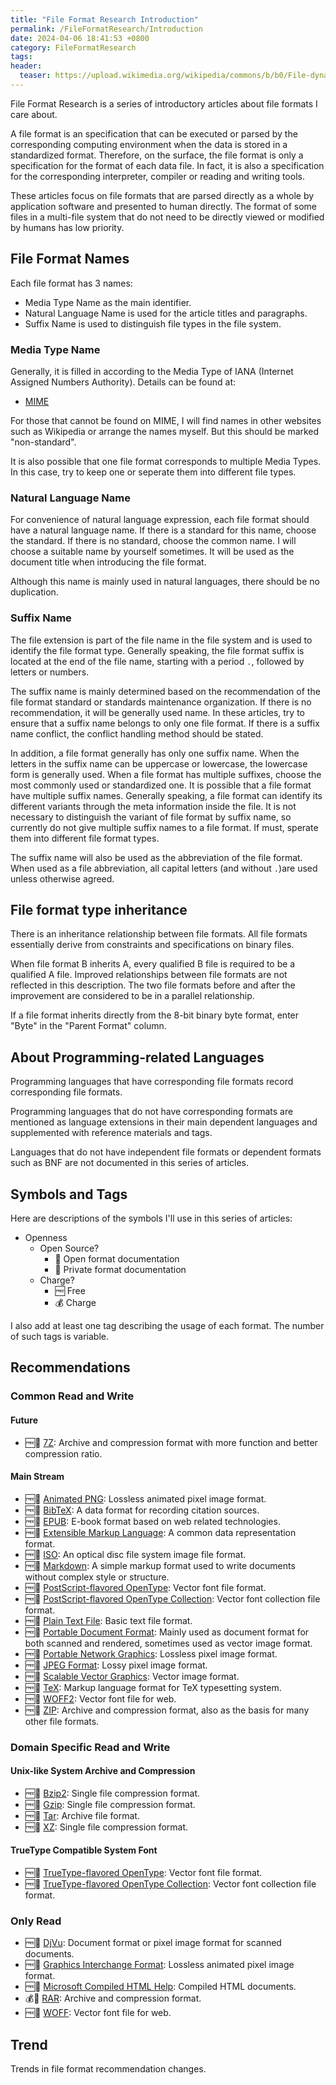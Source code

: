 ```yaml
---
title: "File Format Research Introduction"
permalink: /FileFormatResearch/Introduction
date: 2024-04-06 18:41:53 +0800
category: FileFormatResearch
tags:
header:
  teaser: https://upload.wikimedia.org/wikipedia/commons/b/b0/File-dynamic-color.png
---
```


File Format Research is a series of introductory articles about file formats I care about.

A file format is an specification that can be executed or parsed by the corresponding computing environment when the data is stored in a standardized format. Therefore, on the surface, the file format is only a specification for the format of each data file. In fact, it is also a specification for the corresponding interpreter, compiler or reading and writing tools.

These articles focus on file formats that are parsed directly as a whole by application software and presented to human directly. The format of some files in a multi-file system that do not need to be directly viewed or modified by humans has low priority.

## File Format Names

Each file format has 3 names:

* Media Type Name as the main identifier.
* Natural Language Name is used for the article titles and paragraphs.
* Suffix Name is used to distinguish file types in the file system.

### Media Type Name

Generally, it is filled in according to the Media Type of IANA (Internet Assigned Numbers Authority). Details can be found at:

* [MIME](https://www.iana.org/assignments/media-types/media-types.xhtml)

For those that cannot be found on MIME, I will find names in other websites such as Wikipedia or arrange the names myself. But this should be marked "non-standard".

It is also possible that one file format corresponds to multiple Media Types. In this case, try to keep one or seperate them into different file types.

### Natural Language Name

For convenience of natural language expression, each file format should have a natural language name. If there is a standard for this name, choose the standard. If there is no standard, choose the common name. I will choose a suitable name by yourself sometimes. It will be used as the document title when introducing the file format.

Although this name is mainly used in natural languages, there should be no duplication.

### Suffix Name

The file extension is part of the file name in the file system and is used to identify the file format type. Generally speaking, the file format suffix is located at the end of the file name, starting with a period `.`, followed by letters or numbers.

The suffix name is mainly determined based on the recommendation of the file format standard or standards maintenance organization. If there is no recommendation, it will be generally used name. In these articles, try to ensure that a suffix name belongs to only one file format. If there is a suffix name conflict, the conflict handling method should be stated.

In addition, a file format generally has only one suffix name. When the letters in the suffix name can be uppercase or lowercase, the lowercase form is generally used. When a file format has multiple suffixes, choose the most commonly used or standardized one. It is possible that a file format have multiple suffix names. Generally speaking, a file format can identify its different variants through the meta information inside the file. It is not necessary to distinguish the variant of file format by suffix name, so currently do not give multiple suffix names to a file format. If must, sperate them into different file format types.

The suffix name will also be used as the abbreviation of the file format. When used as a file abbreviation, all capital letters (and without `.`)are used unless otherwise agreed.

## File format type inheritance

There is an inheritance relationship between file formats. All file formats essentially derive from constraints and specifications on binary files.

When file format B inherits A, every qualified B file is required to be a qualified A file. Improved relationships between file formats are not reflected in this description. The two file formats before and after the improvement are considered to be in a parallel relationship.

If a file format inherits directly from the 8-bit binary byte format, enter "Byte" in the "Parent Format" column.

## About Programming-related Languages

Programming languages that have corresponding file formats record corresponding file formats.

Programming languages that do not have corresponding formats are mentioned as language extensions in their main dependent languages and supplemented with reference materials and tags.

Languages that do not have independent file formats or dependent formats such as BNF are not documented in this series of articles.

## Symbols and Tags

Here are descriptions of the symbols I'll use in this series of articles:

* Openness
  * Open Source?
    * 📖 Open format documentation
    * 📕 Private format documentation
  * Charge?
    * 🆓 Free
    * 💰 Charge

I also add at least one tag describing the usage of each format. The number of such tags is variable.

## Recommendations

### Common Read and Write

#### Future

* 🆓📖 [7Z](/fileformatresearch/2024/04/10/7z): Archive and compression format with more function and better compression ratio.
  
#### Main Stream

* 🆓📖 [Animated PNG](/fileformatresearch/2024/04/09/apng): Lossless animated pixel image format.
* 🆓📖 [BibTeX](/fileformatresearch/2024/04/15/bib): A data format for recording citation sources.
* 🆓📖 [EPUB](/fileformatresearch/2024/04/10/epub): E-book format based on web related technologies.
* 🆓📖 [Extensible Markup Language](/fileformatresearch/2024/04/09/xml): A common data representation format.
* 🆓📖 [ISO](/fileformatresearch/2024/04/11/iso): An optical disc file system image file format.
* 🆓📖 [Markdown](/fileformatresearch/2024/04/10/markdown-format): A simple markup format used to write documents without complex style or structure.
* 🆓📖 [PostScript-flavored OpenType](/fileformatresearch/2024/04/14/opentype): Vector font file format.
* 🆓📖 [PostScript-flavored OpenType Collection](/fileformatresearch/2024/04/14/opentype-collection): Vector font collection file format.
* 🆓📖 [Plain Text File](/fileformatresearch/2024/04/07/text-file): Basic text file format.
* 🆓📖 [Portable Document Format](/fileformatresearch/2024/04/09/png): Mainly used as document format for both scanned and rendered, sometimes used as vector image format.
* 🆓📖 [Portable Network Graphics](/fileformatresearch/2024/04/09/pdf): Lossless pixel image format.
* 🆓📖 [JPEG Format](/fileformatresearch/2024/04/09/jpeg): Lossy pixel image format.
* 🆓📖 [Scalable Vector Graphics](/fileformatresearch/2024/04/09/svg): Vector image format.
* 🆓📖 [TeX](/fileformatresearch/2024/04/15/tex): Markup language format for TeX typesetting system.
* 🆓📖 [WOFF2](/fileformatresearch/2024/04/14/woff2): Vector font file for web.
* 🆓📖 [ZIP](/fileformatresearch/2024/04/10/zip): Archive and compression format, also as the basis for many other file formats.

### Domain Specific Read and Write

#### Unix-like System Archive and Compression

* 🆓📖 [Bzip2](/fileformatresearch/2024/04/10/bzip2): Single file compression format.
* 🆓📖 [Gzip](/fileformatresearch/2024/04/10/gzip): Single file compression format.
* 🆓📖 [Tar](/fileformatresearch/2024/04/10/tar): Archive file format.
* 🆓📖 [XZ](/fileformatresearch/2024/04/10/xz): Single file compression format.

#### TrueType Compatible System Font

* 🆓📖 [TrueType-flavored OpenType](/fileformatresearch/2024/04/14/truetype): Vector font file format.
* 🆓📖 [TrueType-flavored OpenType Collection](/fileformatresearch/2024/04/14/truetype-collection): Vector font collection file format.

### Only Read

* 🆓📖 [DjVu](/fileformatresearch/2024/04/10/djvu): Document format or pixel image format for scanned documents.
* 🆓📖 [Graphics Interchange Format](/fileformatresearch/2024/04/09/gif): Lossless animated pixel image format.
* 🆓📕 [Microsoft Compiled HTML Help](/fileformatresearch/2024/04/17/chm): Compiled HTML documents.
* 💰📕 [RAR](/fileformatresearch/2024/04/10/rar): Archive and compression format.
* 🆓📖 [WOFF](/fileformatresearch/2024/04/14/woff): Vector font file for web.

## Trend

Trends in file format recommendation changes.
